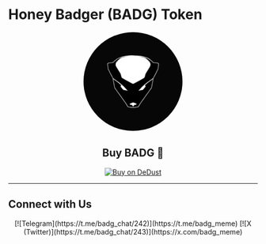 # Honey Badger (BADG) Token

<div align="center">
  <!-- Display BADG logo inside a circle -->
  <img src="https://raw.githubusercontent.com/MShahboz/MShahboz/refs/heads/main/IMG_4233.jpeg" alt="BADG Logo" width="200" style="border-radius: 50%;" />

  ## Buy BADG 🚀

  <!-- DeDust logo and link -->
  [![Buy on DeDust](https://t.me/badg_chat/241)](https://dedust.io/swap/TON/EQCisWBaHohOw74apOcku3ao4wCQTG7Z8b69qBdjPog6DUiX)  
</div>

---

## Connect with Us

<div align="center">
  <!-- Telegram and X icons with links -->
  [![Telegram](https://t.me/badg_chat/242)](https://t.me/badg_meme)  
  [![X (Twitter)](https://t.me/badg_chat/243)](https://x.com/badg_meme)
</div>
